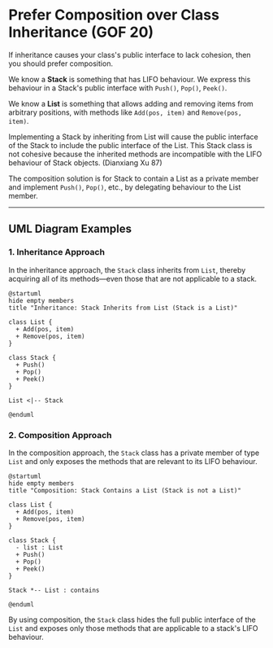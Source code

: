 # Prefer Composition over Class Inheritance (GOF 20)

If inheritance causes your class's public interface to lack cohesion, then you should prefer composition.

We know a **Stack** is something that has LIFO behaviour. We express this behaviour in a Stack's public interface with
`Push()`, `Pop()`, `Peek()`.

We know a **List** is something that allows adding and removing items from arbitrary positions, with methods like
`Add(pos, item)` and `Remove(pos, item)`.

Implementing a Stack by inheriting from List will cause the public interface of the Stack to include the public
interface of the List. This Stack class is not cohesive because the inherited methods are incompatible with the LIFO
behaviour of Stack objects. (Dianxiang Xu 87)

The composition solution is for Stack to contain a List as a private member and implement `Push()`, `Pop()`, etc., by
delegating behaviour to the List member.

---

## UML Diagram Examples

### 1. Inheritance Approach

In the inheritance approach, the `Stack` class inherits from `List`, thereby acquiring all of its methods—even those
that are not applicable to a stack.

```plantuml
@startuml
hide empty members
title "Inheritance: Stack Inherits from List (Stack is a List)"

class List {
  + Add(pos, item)
  + Remove(pos, item)
}

class Stack {
  + Push()
  + Pop()
  + Peek()
}

List <|-- Stack

@enduml
```

### 2. Composition Approach

In the composition approach, the `Stack` class has a private member of type `List` and only exposes the methods that are
relevant to its LIFO behaviour.

```plantuml
@startuml
hide empty members
title "Composition: Stack Contains a List (Stack is not a List)"

class List {
  + Add(pos, item)
  + Remove(pos, item)
}

class Stack {
  - list : List
  + Push()
  + Pop()
  + Peek()
}

Stack *-- List : contains

@enduml
```

By using composition, the `Stack` class hides the full public interface of the `List` and exposes only those methods
that are applicable to a stack's LIFO behaviour.
